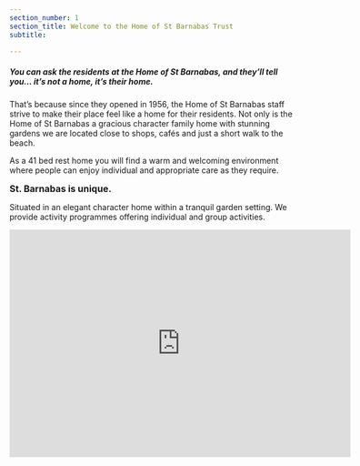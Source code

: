 ```yaml
---
section_number: 1
section_title: Welcome to the Home of St Barnabas Trust
subtitle:

---
```


##### You can ask the residents at the Home of St Barnabas, and they’ll tell you… it’s not a home, it’s their home.

That’s because since they opened in 1956, the Home of St Barnabas staff strive to make their place feel like a home for their residents. Not only is the Home of St Barnabas a gracious character family home with stunning gardens we are located close to shops, cafés and just a short walk to the beach.

As a 41 bed rest home you will find a warm and welcoming environment where people can enjoy individual and appropriate care as they require.

<b style="font-size:16px;">St. Barnabas is unique.</b>



Situated in an elegant character home within a tranquil garden setting.
We provide activity programmes offering individual and group activities.
<br>
  <iframe width="600" height="400" src="https://www.youtube.com/embed/c7RMENDqJVw" frameborder="0" allow="accelerometer; autoplay; encrypted-media; gyroscope; picture-in-picture" allowfullscreen></iframe>
  

